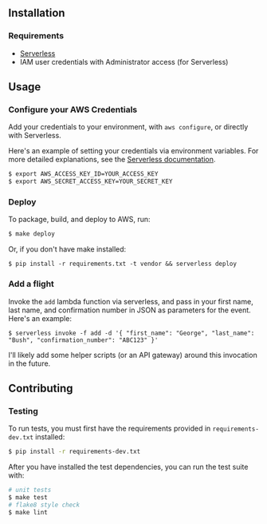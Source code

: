 ## Installation

### Requirements

 - [Serverless](https://serverless.com/framework/docs/providers/aws/guide/installation/)
 - IAM user credentials with Administrator access (for Serverless)

## Usage

### Configure your AWS Credentials

Add your credentials to your environment, with `aws configure`, or directly with Serverless.

Here's an example of setting your credentials via environment variables. For more detailed explanations, see the [Serverless documentation](https://serverless.com/framework/docs/providers/aws/guide/credentials/).

``` bash
$ export AWS_ACCESS_KEY_ID=YOUR_ACCESS_KEY
$ export AWS_SECRET_ACCESS_KEY=YOUR_SECRET_KEY
```

### Deploy

To package, build, and deploy to AWS, run:

``` bash
$ make deploy
```
Or, if you don't have make installed:

```
$ pip install -r requirements.txt -t vendor && serverless deploy
```

### Add a flight

Invoke the `add` lambda function via serverless, and pass in your first name, last name, and confirmation number in JSON as parameters for the event. Here's an example:

```
$ serverless invoke -f add -d '{ "first_name": "George", "last_name": "Bush", "confirmation_number": "ABC123" }'
```

I'll likely add some helper scripts (or an API gateway) around this invocation in the future.

## Contributing

### Testing

To run tests, you must first have the requirements provided in `requirements-dev.txt` installed:

``` bash
$ pip install -r requirements-dev.txt
```

After you have installed the test dependencies, you can run the test suite with:

``` bash
# unit tests
$ make test
# flake8 style check
$ make lint
```
